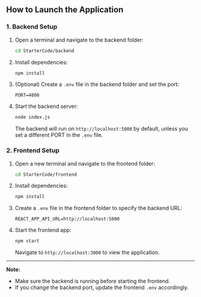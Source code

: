 ## How to Launch the Application

### 1. Backend Setup

1. Open a terminal and navigate to the backend folder:
	```sh
	cd StarterCode/backend
	```
2. Install dependencies:
	```sh
	npm install
	```
3. (Optional) Create a `.env` file in the backend folder and set the port:
	```env
	PORT=4000
	```
4. Start the backend server:
	```sh
	node index.js
	```
	The backend will run on `http://localhost:5000` by default, unless you set a different PORT in the `.env` file.

### 2. Frontend Setup

1. Open a new terminal and navigate to the frontend folder:
	```sh
	cd StarterCode/frontend
	```
2. Install dependencies:
	```sh
	npm install
	```
3. Create a `.env` file in the frontend folder to specify the backend URL:
	```env
	REACT_APP_API_URL=http://localhost:5000
	```
4. Start the frontend app:
	```sh
	npm start
	```
	Navigate to `http://localhost:3000` to view the application.
---

**Note:**
- Make sure the backend is running before starting the frontend.
- If you change the backend port, update the frontend `.env` accordingly.
